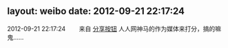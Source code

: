 layout: weibo
date: 2012-09-21 22:17:24
---
<meta name="referrer" content="no-referrer" />

2012-09-21 22:17:24  &nbsp;&nbsp;&nbsp;&nbsp;&nbsp;&nbsp; 来自 <a href="http://app.weibo.com/t/feed/cUcI1A" rel="nofollow">分享按钮</a>
人人网神马的作为媒体来打分，搞的嘛鬼…… ​​​
